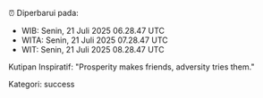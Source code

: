 ⏰ Diperbarui pada:
- WIB: Senin, 21 Juli 2025 06.28.47 UTC
- WITA: Senin, 21 Juli 2025 07.28.47 UTC
- WIT: Senin, 21 Juli 2025 08.28.47 UTC

Kutipan Inspiratif:
"Prosperity makes friends, adversity tries them."


Kategori: success

